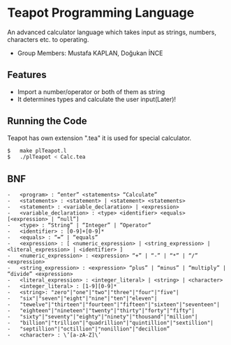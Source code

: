 # Teapot Programming Language
An advanced calculator language which takes input as strings, numbers, characters etc. to operating.

  - Group Members: Mustafa KAPLAN, Doğukan İNCE

## Features

  - Import a number/operator or both of them as string
  - It determines types and calculate the user input(Later)!

## Running the Code

Teapot has own extension ".tea" it is used for special calculator.

```sh
$   make plTeapot.l
$   ./plTeapot < Calc.tea
```

## BNF

    -   <program> : “enter” <statements> “Calculate”
    -   <statements> : <statement> | <statement> <statements>
    -   <statement> : <variable_declaration> | <expression>
    -   <variable_declaration> : <type> <identifier> <equals> [<expression> | “null”]
    -   <type> : “String” | “Integer” | “Operator”
    -   <identifier> : [0-9]+[0-9]*
    -   <equals> : “=” | “equals”
    -   <expression> : [ <numeric_expression> | <string_expression> | <literal_expression> | <identifier> ]
    -   <numeric_expression> : <expression> “+” | “-” | “*” | “/” <expression>
    -   <string_expression> : <expression> “plus” | “minus” | “multiply” | “divide” <expression>
    -   <literal_expression> : <integer_literal> | <string> | <character>
    -   <integer_literal> : [1-9][0-9]*
    -   <string>: "zero"|"one"|"two"|"three"|"four"|"five"|
    -   "six"|"seven"|"eight"|"nine"|"ten"|"eleven"|
    -   "tewelve"|"thirteen"|"fourteen"|"fifteen"|"sixteen"|"seventeen"|
    -   "eighteen"|"nineteen"|"twenty"|"thirty"|"forty"|"fifty"|
    -   "sixty"|"seventy"|"eighty"|"ninety"|"thousand"|"million"|
    -   "billion"|"trillion"|"quadrillion"|"quintillion"|"sextillion"|
    -   "septillion"|"octillion"|"nonillion"|"decillion”
    -   <character> : \’[a-zA-Z]\’